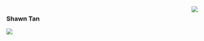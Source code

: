 <img align="right" src="https://count.getloli.com/get/@:USYDShawnTan?theme=rule34">

### Shawn Tan

![](https://s2.loli.net/2024/03/25/CNxful4aBWHzZ28.png)


